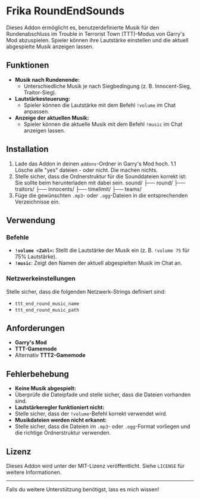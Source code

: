 # Frika RoundEndSounds
 
Dieses Addon ermöglicht es, benutzerdefinierte Musik für den Rundenabschluss im Trouble in Terrorist Town (TTT)-Modus von Garry's Mod abzuspielen. Spieler können ihre Lautstärke einstellen und die aktuell abgespielte Musik anzeigen lassen.

## Funktionen

- **Musik nach Rundenende:** 
  - Unterschiedliche Musik je nach Siegbedingung (z. B. Innocent-Sieg, Traitor-Sieg).
- **Lautstärkesteuerung:** 
  - Spieler können die Lautstärke mit dem Befehl `!volume` im Chat anpassen.
- **Anzeige der aktuellen Musik:** 
  - Spieler können die aktuelle Musik mit dem Befehl `!music` im Chat anzeigen lassen.

## Installation

1. Lade das Addon in deinen `addons`-Ordner in Garry's Mod hoch.
1.1 Lösche alle "yes" dateien - oder nicht. Die machen nichts.
2. Stelle sicher, dass die Ordnerstruktur für die Sounddateien korrekt ist: Sie sollte beim herunterladen mit dabei sein.
sound/ ├── round/ ├── traitors/ ├── innocents/ ├── timelimit/ ├── teams/
3. Füge die gewünschten `.mp3`- oder `.ogg`-Dateien in die entsprechenden Verzeichnisse ein.

## Verwendung

### Befehle
- **`!volume <Zahl>`:** Stellt die Lautstärke der Musik ein (z. B. `!volume 75` für 75% Lautstärke).
- **`!music`**: Zeigt den Namen der aktuell abgespielten Musik im Chat an.

### Netzwerkeinstellungen
Stelle sicher, dass die folgenden Netzwerk-Strings definiert sind:
- `ttt_end_round_music_name`
- `ttt_end_round_music_path`

## Anforderungen

- **Garry's Mod**
- **TTT-Gamemode**
- Alternativ **TTT2-Gamemode**

## Fehlerbehebung

- **Keine Musik abgespielt:**
- Überprüfe die Dateipfade und stelle sicher, dass die Dateien vorhanden sind.
- **Lautstärkeregler funktioniert nicht:**
- Stelle sicher, dass der `!volume`-Befehl korrekt verwendet wird.
- **Musikdateien werden nicht erkannt:**
- Stelle sicher, dass die Dateien im `.mp3`- oder `.ogg`-Format vorliegen und die richtige Ordnerstruktur verwenden.

## Lizenz

Dieses Addon wird unter der MIT-Lizenz veröffentlicht. Siehe `LICENSE` für weitere Informationen.

---

Falls du weitere Unterstützung benötigst, lass es mich wissen!
